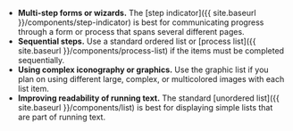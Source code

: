 - **Multi-step forms or wizards.** The [step indicator]({{ site.baseurl }}/components/step-indicator) is best for communicating progress through a form or process that spans several different pages.
- **Sequential steps.** Use a standard ordered list or [process list]({{ site.baseurl }}/components/process-list) if the items must be completed sequentially.
- **Using complex iconography or graphics.** Use the graphic list if you plan on using different large, complex, or multicolored images with each list item.
- **Improving readability of running text.** The standard [unordered list]({{ site.baseurl }}/components/list) is best for displaying simple lists that are part of running text.
